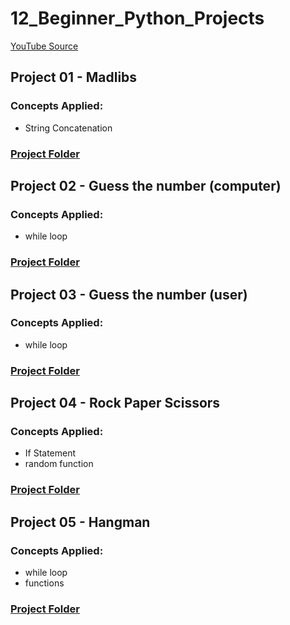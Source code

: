 # 12_Beginner_Python_Projects

[YouTube Source](https://www.youtube.com/watch?v=8ext9G7xspg)

## Project 01 - Madlibs

### Concepts Applied:

- String Concatenation

### [Project Folder](/madlibs/01_madlibs.py)

## Project 02 - Guess the number (computer)

### Concepts Applied:

- while loop

### [Project Folder](/guessnumber/guess_computer.py)

## Project 03 - Guess the number (user)

### Concepts Applied:

- while loop

### [Project Folder](/guessnumber/guess_user.py)

## Project 04 - Rock Paper Scissors

### Concepts Applied:

- If Statement
- random function

### [Project Folder](/rock_paper_scissors/rock_paper_scissors.py)

## Project 05 - Hangman

### Concepts Applied:

- while loop
- functions

### [Project Folder](/hangman/hangman.py)
